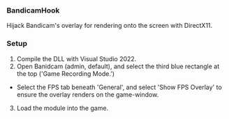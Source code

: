 ### BandicamHook
Hijack Bandicam's overlay for rendering onto the screen with DirectX11.

### Setup
1. Compile the DLL with Visual Studio 2022.
2. Open Banidcam (admin, default), and select the third blue rectangle at the top ('Game Recording Mode.')
- Select the FPS tab beneath 'General', and select 'Show FPS Overlay' to ensure the overlay renders on the game-window.
3. Load the module into the game.
